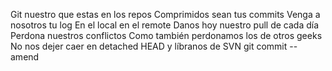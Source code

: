 Git nuestro que estas en los repos
Comprimidos sean tus commits
Venga a nosotros tu log
En el local en el remote
Danos hoy nuestro pull de cada día
Perdona nuestros conflictos
Como también perdonamos los de otros geeks
No nos dejer caer en detached HEAD
y líbranos de SVN
git commit --amend
